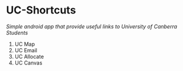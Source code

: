 # UC-Shortcuts

*Simple android app that provide useful links to University of Canberra Students*

1. UC Map
2. UC Email
3. UC Allocate
4. UC Canvas
